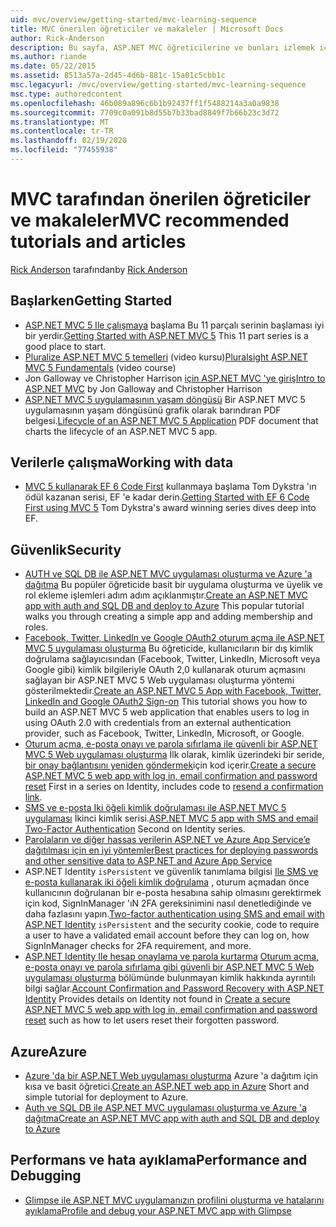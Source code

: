 ```yaml
---
uid: mvc/overview/getting-started/mvc-learning-sequence
title: MVC önerilen öğreticiler ve makaleler | Microsoft Docs
author: Rick-Anderson
description: Bu sayfa, ASP.NET MVC öğreticilerine ve bunları izlemek için önerilen bir diziye bağlantılar içerir.
ms.author: riande
ms.date: 05/22/2015
ms.assetid: 8513a57a-2d45-4d6b-881c-15a01c5cbb1c
msc.legacyurl: /mvc/overview/getting-started/mvc-learning-sequence
msc.type: authoredcontent
ms.openlocfilehash: 46b089a896c6b1b92437ff1f5488214a3a0a9838
ms.sourcegitcommit: 7709c0a091b8d55b7b33bad8849f7b66b23c3d72
ms.translationtype: MT
ms.contentlocale: tr-TR
ms.lasthandoff: 02/19/2020
ms.locfileid: "77455938"
---
```

# <a name="mvc-recommended-tutorials-and-articles"></a><span data-ttu-id="059bf-103">MVC tarafından önerilen öğreticiler ve makaleler</span><span class="sxs-lookup"><span data-stu-id="059bf-103">MVC recommended tutorials and articles</span></span>

<span data-ttu-id="059bf-104">[Rick Anderson](https://twitter.com/RickAndMSFT) tarafından</span><span class="sxs-lookup"><span data-stu-id="059bf-104">by [Rick Anderson](https://twitter.com/RickAndMSFT)</span></span>

<a id="pwd"></a>
## <a name="getting-started"></a><span data-ttu-id="059bf-105">Başlarken</span><span class="sxs-lookup"><span data-stu-id="059bf-105">Getting Started</span></span>

- <span data-ttu-id="059bf-106">[ASP.NET MVC 5 Ile çalışmaya](introduction/getting-started.md) başlama Bu 11 parçalı serinin başlaması iyi bir yerdir.</span><span class="sxs-lookup"><span data-stu-id="059bf-106">[Getting Started with ASP.NET MVC 5](introduction/getting-started.md) This 11 part series is a good place to start.</span></span>
- <span data-ttu-id="059bf-107">[Pluralize ASP.NET MVC 5 temelleri](https://pluralsight.com/training/Player?author=scott-allen&amp;name=aspdotnet-mvc5-fundamentals-m1-introduction&amp;mode=live&amp;clip=0&amp;course=aspdotnet-mvc5-fundamentals) (video kursu)</span><span class="sxs-lookup"><span data-stu-id="059bf-107">[Pluralsight ASP.NET MVC 5 Fundamentals](https://pluralsight.com/training/Player?author=scott-allen&amp;name=aspdotnet-mvc5-fundamentals-m1-introduction&amp;mode=live&amp;clip=0&amp;course=aspdotnet-mvc5-fundamentals) (video course)</span></span>
- <span data-ttu-id="059bf-108">Jon Galloway ve Christopher Harrison [için ASP.NET MVC 'ye giriş](https://channel9.msdn.com/Series/Introduction-to-ASP-NET-MVC)</span><span class="sxs-lookup"><span data-stu-id="059bf-108">[Intro to ASP.NET MVC](https://channel9.msdn.com/Series/Introduction-to-ASP-NET-MVC) by Jon Galloway and Christopher Harrison</span></span>
- <span data-ttu-id="059bf-109">[ASP.NET MVC 5 uygulamasının yaşam döngüsü](lifecycle-of-an-aspnet-mvc-5-application.md) Bir ASP.NET MVC 5 uygulamasının yaşam döngüsünü grafik olarak barındıran PDF belgesi.</span><span class="sxs-lookup"><span data-stu-id="059bf-109">[Lifecycle of an ASP.NET MVC 5 Application](lifecycle-of-an-aspnet-mvc-5-application.md) PDF document that charts the lifecycle of an ASP.NET MVC 5 app.</span></span>

<a id="con"></a>
## <a name="working-with-data"></a><span data-ttu-id="059bf-110">Verilerle çalışma</span><span class="sxs-lookup"><span data-stu-id="059bf-110">Working with data</span></span>

- <span data-ttu-id="059bf-111">[MVC 5 kullanarak EF 6 Code First](getting-started-with-ef-using-mvc/creating-an-entity-framework-data-model-for-an-asp-net-mvc-application.md) kullanmaya başlama Tom Dykstra 'ın ödül kazanan serisi, EF 'e kadar derin.</span><span class="sxs-lookup"><span data-stu-id="059bf-111">[Getting Started with EF 6 Code First using MVC 5](getting-started-with-ef-using-mvc/creating-an-entity-framework-data-model-for-an-asp-net-mvc-application.md) Tom Dykstra's award winning series dives deep into EF.</span></span>

<a id="wj"></a>
## <a name="security"></a><span data-ttu-id="059bf-112">Güvenlik</span><span class="sxs-lookup"><span data-stu-id="059bf-112">Security</span></span>

- <span data-ttu-id="059bf-113">[AUTH ve SQL DB ile ASP.NET MVC uygulaması oluşturma ve Azure 'a dağıtma](https://azure.microsoft.com/documentation/articles/web-sites-dotnet-deploy-aspnet-mvc-app-membership-oauth-sql-database/) Bu popüler öğreticide basit bir uygulama oluşturma ve üyelik ve rol ekleme işlemleri adım adım açıklanmıştır.</span><span class="sxs-lookup"><span data-stu-id="059bf-113">[Create an ASP.NET MVC app with auth and SQL DB and deploy to Azure](https://azure.microsoft.com/documentation/articles/web-sites-dotnet-deploy-aspnet-mvc-app-membership-oauth-sql-database/) This popular tutorial walks you through creating a simple app and adding membership and roles.</span></span>
- <span data-ttu-id="059bf-114">[Facebook, Twitter, LinkedIn ve Google OAuth2 oturum açma ile ASP.NET MVC 5 uygulaması oluşturma](../security/create-an-aspnet-mvc-5-app-with-facebook-and-google-oauth2-and-openid-sign-on.md) Bu öğreticide, kullanıcıların bir dış kimlik doğrulama sağlayıcısından (Facebook, Twitter, LinkedIn, Microsoft veya Google gibi) kimlik bilgileriyle OAuth 2,0 kullanarak oturum açmasını sağlayan bir ASP.NET MVC 5 Web uygulaması oluşturma yöntemi gösterilmektedir.</span><span class="sxs-lookup"><span data-stu-id="059bf-114">[Create an ASP.NET MVC 5 App with Facebook, Twitter, LinkedIn and Google OAuth2 Sign-on](../security/create-an-aspnet-mvc-5-app-with-facebook-and-google-oauth2-and-openid-sign-on.md) This tutorial shows you how to build an ASP.NET MVC 5 web application that enables users to log in using OAuth 2.0 with credentials from an external authentication provider, such as Facebook, Twitter, LinkedIn, Microsoft, or Google.</span></span>
- <span data-ttu-id="059bf-115">[Oturum açma, e-posta onayı ve parola sıfırlama ile güvenli bir ASP.NET MVC 5 Web uygulaması oluşturma](../security/create-an-aspnet-mvc-5-web-app-with-email-confirmation-and-password-reset.md) İlk olarak, kimlik üzerindeki bir seride, [bir onay bağlantısını yeniden göndermek](../security/create-an-aspnet-mvc-5-web-app-with-email-confirmation-and-password-reset.md#rsend)için kod içerir.</span><span class="sxs-lookup"><span data-stu-id="059bf-115">[Create a secure ASP.NET MVC 5 web app with log in, email confirmation and password reset](../security/create-an-aspnet-mvc-5-web-app-with-email-confirmation-and-password-reset.md) First in a series on Identity, includes code to [resend a confirmation link](../security/create-an-aspnet-mvc-5-web-app-with-email-confirmation-and-password-reset.md#rsend).</span></span>
- <span data-ttu-id="059bf-116">[SMS ve e-posta Iki öğeli kimlik doğrulaması ile ASP.NET MVC 5 uygulaması](../security/aspnet-mvc-5-app-with-sms-and-email-two-factor-authentication.md) İkinci kimlik serisi.</span><span class="sxs-lookup"><span data-stu-id="059bf-116">[ASP.NET MVC 5 app with SMS and email Two-Factor Authentication](../security/aspnet-mvc-5-app-with-sms-and-email-two-factor-authentication.md) Second on Identity series.</span></span>
- [<span data-ttu-id="059bf-117">Parolaların ve diğer hassas verilerin ASP.NET ve Azure App Service’e dağıtılması için en iyi yöntemler</span><span class="sxs-lookup"><span data-stu-id="059bf-117">Best practices for deploying passwords and other sensitive data to ASP.NET and Azure App Service</span></span>](../../../identity/overview/features-api/best-practices-for-deploying-passwords-and-other-sensitive-data-to-aspnet-and-azure.md)
- <span data-ttu-id="059bf-118">ASP.NET Identity `isPersistent` ve güvenlik tanımlama bilgisi [Ile SMS ve e-posta kullanarak iki öğeli kimlik doğrulama](../../../identity/overview/features-api/two-factor-authentication-using-sms-and-email-with-aspnet-identity.md) , oturum açmadan önce kullanıcının doğrulanan bir e-posta hesabına sahip olmasını gerektirmek için kod, SignInManager 'ıN 2FA gereksinimini nasıl denetlediğinde ve daha fazlasını yapın.</span><span class="sxs-lookup"><span data-stu-id="059bf-118">[Two-factor authentication using SMS and email with ASP.NET Identity](../../../identity/overview/features-api/two-factor-authentication-using-sms-and-email-with-aspnet-identity.md) `isPersistent` and the security cookie, code to require a user to have a validated email account before they can log on, how SignInManager checks for 2FA requirement, and more.</span></span>
- <span data-ttu-id="059bf-119">[ASP.NET Identity Ile hesap onaylama ve parola kurtarma](../../../identity/overview/features-api/account-confirmation-and-password-recovery-with-aspnet-identity.md) [Oturum açma, e-posta onayı ve parola sıfırlama gibi güvenli bir ASP.NET MVC 5 Web uygulaması oluşturma](../security/create-an-aspnet-mvc-5-web-app-with-email-confirmation-and-password-reset.md) bölümünde bulunmayan kimlik hakkında ayrıntılı bilgi sağlar.</span><span class="sxs-lookup"><span data-stu-id="059bf-119">[Account Confirmation and Password Recovery with ASP.NET Identity](../../../identity/overview/features-api/account-confirmation-and-password-recovery-with-aspnet-identity.md) Provides details on Identity not found in [Create a secure ASP.NET MVC 5 web app with log in, email confirmation and password reset](../security/create-an-aspnet-mvc-5-web-app-with-email-confirmation-and-password-reset.md) such as how to let users reset their forgotten password.</span></span>

<a id="da"></a>
## <a name="azure"></a><span data-ttu-id="059bf-120">Azure</span><span class="sxs-lookup"><span data-stu-id="059bf-120">Azure</span></span>

- <span data-ttu-id="059bf-121">[Azure 'da bir ASP.NET Web uygulaması oluşturma](https://azure.microsoft.com/documentation/articles/web-sites-dotnet-get-started/) Azure 'a dağıtım için kısa ve basit öğretici.</span><span class="sxs-lookup"><span data-stu-id="059bf-121">[Create an ASP.NET web app in Azure](https://azure.microsoft.com/documentation/articles/web-sites-dotnet-get-started/) Short and simple tutorial for deployment to Azure.</span></span>
- [<span data-ttu-id="059bf-122">Auth ve SQL DB ile ASP.NET MVC uygulaması oluşturma ve Azure 'a dağıtma</span><span class="sxs-lookup"><span data-stu-id="059bf-122">Create an ASP.NET MVC app with auth and SQL DB and deploy to Azure</span></span>](https://azure.microsoft.com/documentation/articles/web-sites-dotnet-deploy-aspnet-mvc-app-membership-oauth-sql-database/)

<a id="perf"></a>
## <a name="performance-and-debugging"></a><span data-ttu-id="059bf-123">Performans ve hata ayıklama</span><span class="sxs-lookup"><span data-stu-id="059bf-123">Performance and Debugging</span></span>

- [<span data-ttu-id="059bf-124">Glimpse ile ASP.NET MVC uygulamanızın profilini oluşturma ve hatalarını ayıklama</span><span class="sxs-lookup"><span data-stu-id="059bf-124">Profile and debug your ASP.NET MVC app with Glimpse</span></span>](../performance/profile-and-debug-your-aspnet-mvc-app-with-glimpse.md)
